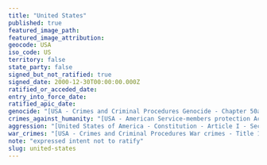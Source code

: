 ```yaml
---
title: "United States"
published: true
featured_image_path:
featured_image_attribution:
geocode: USA
iso_code: US
territory: false
state_party: false
signed_but_not_ratified: true
signed_date: 2000-12-30T00:00:00.000Z
ratified_or_acceded_date:
entry_into_force_date:
ratified_apic_date:
genocide: "[USA - Crimes and Criminal Procedures Genocide - Chapter 50a - § 1091](https://iccdb.hrlc.net/data/doc/618/keyword/46/) [USA - American Service-members protection Act - Title II - Section 2015](https://iccdb.hrlc.net/data/doc/619/keyword/46/)"
crimes_against_humanity: "[USA - American Service-members protection Act - Title II - Section 2015](https://iccdb.hrlc.net/data/doc/619/keyword/13/)"
aggression: "[United States of America - Constitution - Article I - Section 10; Article III - Section 3](https://iccdb.hrlc.net/data/doc/859/keyword/1/)"
war_crimes: "[USA - Crimes and Criminal Procedures War crimes - Title 18 - Chapter 118 - § 2441](https://iccdb.hrlc.net/data/doc/617/keyword/145/) [USA - American Service-members protection Act - Title II - Section 2015](https://iccdb.hrlc.net/data/doc/619/keyword/145/)"
note: "expressed intent not to ratify"
slug: united-states
---
```

